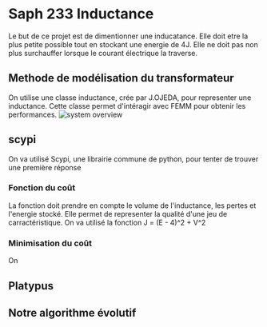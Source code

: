 # Saph 233 Inductance
Le but de ce projet est de dimentionner une inducatance. Elle doit etre la plus petite possible tout en stockant une energie de 4J. Elle ne doit pas non plus surchauffer lorsque le courant électrique la traverse.

## Methode de modélisation du transformateur
On utilise une classe inductance, crée par J.OJEDA, pour representer une inductance. Cette classe permet d'intéragir avec FEMM pour obtenir les performances.
![system overview](http://www.plantuml.com/plantuml/proxy?cache=no&src=https://raw.github.com/EmileClement/Saph_233_Transfo/master/assets/Diagramme_classe.iuml)

## scypi
On va utilisé Scypi, une librairie commune de python, pour tenter de trouver une première réponse
### Fonction du coût
La fonction doit prendre en compte le volume de l'inductance, les pertes et l'energie stocké. Elle permet de representer la qualité d'une jeu de carractéristique.
On va utilisé la fonction J = (E - 4)^2 + V^2 
### Minimisation du coût
On 
## Platypus

## Notre algorithme évolutif
